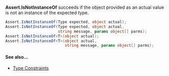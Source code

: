 **Assert.IsNotInstanceOf** succeeds if the object provided as an actual value is not an instance of the expected type.

```csharp
Assert.IsNotInstanceOf(Type expected, object actual);
Assert.IsNotInstanceOf(Type expected, object actual,
                       string message, params object[] parms);
Assert.IsNotInstanceOf<T>(object actual);
Assert.IsNotInstanceOf<T>(object actual,
                          string message, params object[] parms);
```

#### See also...
 * [Type Constraints](constraints#type-constraints)
